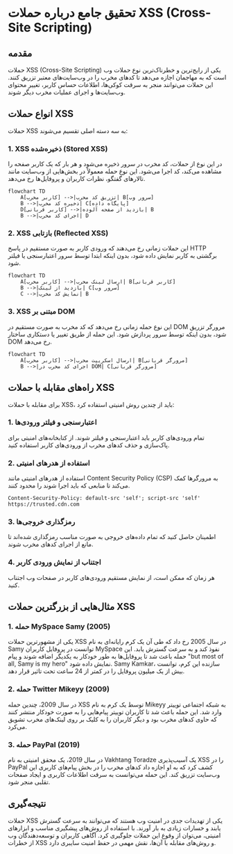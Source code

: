 
# تحقیق جامع درباره حملات XSS (Cross-Site Scripting)

## مقدمه

حملات XSS (Cross-Site Scripting) یکی از رایج‌ترین و خطرناک‌ترین نوع حملات وب است که به مهاجمان اجازه می‌دهد تا کدهای مخرب را در وب‌سایت‌های معتبر تزریق کنند. این حملات می‌توانند منجر به سرقت کوکی‌ها، اطلاعات حساس کاربر، تغییر محتوای وب‌سایت‌ها و اجرای عملیات مخرب دیگر شوند.

## انواع حملات XSS

حملات XSS به سه دسته اصلی تقسیم می‌شوند:

### 1. XSS ذخیره‌شده (Stored XSS)

در این نوع از حملات، کد مخرب در سرور ذخیره می‌شود و هر بار که یک کاربر صفحه را مشاهده می‌کند، کد اجرا می‌شود. این نوع حمله معمولاً در بخش‌هایی از وب‌سایت مانند تالارهای گفتگو، نظرات کاربران و پروفایل‌ها رخ می‌دهد.

```mermaid
flowchart TD
    A[کاربر مخرب] -->|تزریق کد مخرب| B[سرور وب]
    B -->|ذخیره کد مخرب| C[پایگاه داده]
    D[کاربر قربانی] -->|بازدید از صفحه آلوده| B
    B -->|اجرای کد مخرب| D
```

### 2. XSS بازتابی (Reflected XSS)

این حملات زمانی رخ می‌دهند که ورودی کاربر به صورت مستقیم در پاسخ HTTP برگشتی به کاربر نمایش داده شود، بدون اینکه ابتدا توسط سرور اعتبارسنجی یا فیلتر شود.

```mermaid
flowchart TD
    A[کاربر مخرب] -->|ارسال لینک مخرب| B[کاربر قربانی]
    B -->|بازدید از لینک| C[سرور وب]
    C -->|نمایش کد مخرب| B
```

### 3. XSS مبتنی بر DOM

این نوع حمله زمانی رخ می‌دهد که کد مخرب به صورت مستقیم در DOM مرورگر تزریق شود، بدون اینکه توسط سرور پردازش شود. این حمله از طریق تغییر یا دستکاری ساختار DOM رخ می‌دهد.

```mermaid
flowchart TD
    A[کاربر مخرب] -->|ارسال اسکریپت مخرب| B[مرورگر قربانی]
    B -->|اجرای کد مخرب در DOM| C[مرورگر قربانی]
```

## راه‌های مقابله با حملات XSS

برای مقابله با حملات XSS، باید از چندین روش امنیتی استفاده کرد:

### 1. اعتبارسنجی و فیلتر ورودی‌ها

تمام ورودی‌های کاربر باید اعتبارسنجی و فیلتر شوند. از کتابخانه‌های امنیتی برای پاک‌سازی و حذف کدهای مخرب از ورودی‌های کاربر استفاده کنید.

### 2. استفاده از هدرهای امنیتی

استفاده از هدرهای امنیتی مانند Content Security Policy (CSP) به مرورگرها کمک می‌کند تا منابعی که باید اجرا شوند را محدود کنند.

```plaintext
Content-Security-Policy: default-src 'self'; script-src 'self' https://trusted.cdn.com
```

### 3. رمزگذاری خروجی‌ها

اطمینان حاصل کنید که تمام داده‌های خروجی به صورت مناسب رمزگذاری شده‌اند تا مانع از اجرای کدهای مخرب شوند.

### 4. اجتناب از نمایش ورودی کاربر

هر زمان که ممکن است، از نمایش مستقیم ورودی‌های کاربر در صفحات وب اجتناب کنید.

## مثال‌هایی از بزرگترین حملات XSS

### 1. حمله MySpace Samy (2005)

یکی از مشهورترین حملات XSS در سال 2005 رخ داد که طی آن یک کرم رایانه‌ای به نام Samy توانست در پروفایل کاربران MySpace نفوذ کند و به سرعت گسترش یابد. این حمله باعث شد تا پروفایل‌ها به طور خودکار به یکدیگر اضافه شوند و پیام "but most of all, Samy is my hero" نمایش داده شود. Samy Kamkar، سازنده این کرم، توانست بیش از یک میلیون پروفایل را در کمتر از 24 ساعت تحت تاثیر قرار دهد.

### 2. حمله Twitter Mikeyy (2009)

در سال 2009، چندین حمله XSS توسط یک کرم به نام Mikeyy به شبکه اجتماعی توییتر وارد شد. این حمله باعث شد تا کاربران توییتر پیام‌هایی را به صورت خودکار منتشر کنند که حاوی کدهای مخرب بود و دیگر کاربران را به کلیک بر روی لینک‌های مخرب تشویق می‌کرد.

### 3. حمله PayPal (2019)

در سال 2019، یک محقق امنیتی به نام Vakhtang Toradze یک آسیب‌پذیری XSS را در PayPal کشف کرد که به او اجازه داد کدهای مخرب را در بخش پیام‌های کاربری این وب‌سایت تزریق کند. این حمله می‌توانست به سرقت اطلاعات کاربری و ایجاد صفحات تقلبی منجر شود.

## نتیجه‌گیری

حملات XSS یکی از تهدیدات جدی در امنیت وب هستند که می‌توانند به سرعت گسترش یابند و خسارات زیادی به بار آورند. با استفاده از روش‌های پیشگیری مناسب و ابزارهای امنیتی، می‌توان از وقوع این حملات جلوگیری کرد. آگاهی کاربران و توسعه‌دهندگان وب از خطرات XSS و روش‌های مقابله با آن‌ها، نقش مهمی در حفظ امنیت سایبری دارد.
